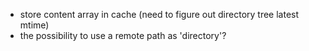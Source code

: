 - store content array in cache (need to figure out directory tree latest mtime)
- the possibility to use a remote path as 'directory'?